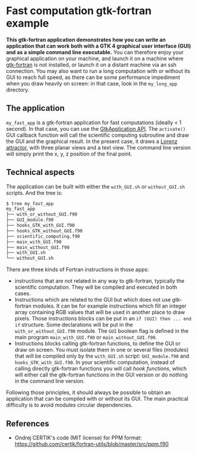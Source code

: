 # Fast computation gtk-fortran example

**This gtk-fortran application demonstrates how you can write an application that can work both with a GTK 4 graphical user interface (GUI) and as a simple command line executable.** You can therefore enjoy your graphical application on your machine, and launch it on a machine where [gtk-fortran](https://github.com/vmagnin/gtk-fortran/wiki) is not installed, or launch it on a distant machine via an ssh connection. You may also want to run a long computation with or without its GUI to reach full speed, as there can be some performance impediment when you draw heavily on screen: in that case, look in the `my_long_app` directory.  

## The application

`my_fast_app` is a gtk-fortran application for fast computations (ideally < 1 second). In that case, you can use the [GtkApplication API](https://docs.gtk.org/gtk4/class.Application.html). The `activate()` GUI callback function will call the scientific computing subroutine and draw the GUI and the graphical result. In the present case, it draws a [Lorenz attractor](https://en.wikipedia.org/wiki/Lorenz_system), with three planar views and a text view. The command line version will simply print the x, y, z position of the final point.

## Technical aspects

The application can be built with either the `with_GUI.sh` or `without_GUI.sh` scripts. And the tree is:

```bash
$ tree my_fast_app
my_fast_app
├── with_or_without_GUI.f90
├── GUI_module.f90
├── hooks_GTK_with_GUI.f90
├── hooks_GTK_without_GUI.f90
├── scientific_computing.f90
├── main_with_GUI.f90
├── main_without_GUI.f90
├── with_GUI.sh
└── without_GUI.sh
```

There are three kinds of Fortran instructions in those apps:

* instructions that are not related in any way to gtk-fortran, typically the scientific computation. They will be compiled and executed in both cases.
* Instructions which are related to the GUI but which does not use gtk-fortran modules. It can be for example instructions which fill an integer array containing RGB values that will be used in another place to draw pixels. Those instructions blocks can be put in an `if (GUI) then ... end if` structure. Some declarations will be put in the `with_or_without_GUI.f90` module. The `GUI` boolean flag is defined in the main program `main_with_GUI.f90` or `main_without_GUI.f90`.
* Instructions blocks calling gtk-fortran functions, to define the GUI or draw on screen. You must isolate them in one or several files (modules) that will be compiled only by the `with_GUI.sh` script: `GUI_module.f90` and `hooks_GTK_with_GUI.f90`. In your scientific computation, instead of calling directly gtk-fortran functions you will call *hook functions*, which will either call the gtk-fortran functions in the GUI version or do nothing in the command line version.

Following those principles, it should always be possible to obtain an application that can be compiled with or without its GUI. The main practical difficulty is to avoid modules circular dependencies. 

## References

* Ondrej CERTIK's code (MIT license) for PPM format: https://github.com/certik/fortran-utils/blob/master/src/ppm.f90
